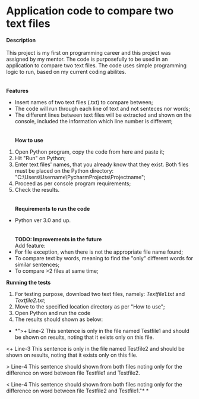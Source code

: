 # Application code to compare two text files
**Description**\
\
This project is my first on programming career and this project was assigned by my mentor.
The code is purposefully to be used in an application to compare two text files. 
The code uses simple programming logic to run, based on my current coding abilites.\
\
\
**Features**
- Insert names of two text files (.txt) to compare between;
- The code will run through each line of text and not senteces nor words;
- The different lines between text files will be extracted and shown on the console, included the information which line number is different;\
\
\
**How to use**
1. Open Python program, copy the code from here and paste it;
2. Hit "Run" on Python;
3. Enter text files' names, that you already know that they exist. Both files must be placed on the Python directory: "C:\Users\Username\PycharmProjects\Projectname";
4. Proceed as per console program requirements;
5. Check the results.\
\
\
**Requirements to run the code**
 - Python ver 3.0 and up.\
 \
 \
 **TODO: Improvements in the future**\
 Add feature:
 - For file exception, when there is not the appropriate file name found;
 - To compare text by words, meaning to find the "only" different words for similar sentences;
 - To compare >2 files at same time;


**Running the tests**
1. For testing purpose, download two text files, namely: *Textfile1.txt* and *Textfile2.txt*;
2. Move to the specified location directory as per "How to use";
3. Open Python and run the code
4. The results should shown as below:

* *">+ Line-2 This sentence is only in the file named Testfile1 and should be shown on results, noting that it exists only on this file.

<+ Line-3 This sentence is only in the file named Testfile2 and should be shown on results, noting that it exists only on this file.

\> Line-4 This sentence should shown from both files noting only for the difference on word between file Testfile1 and Testfile2.

< Line-4 This sentence should shown from both files noting only for the difference on word between file Testfile2 and Testfile1."* *
